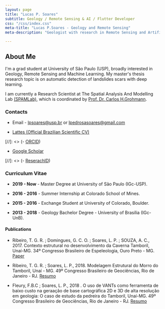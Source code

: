 ```yaml
---
layout: page
title: "Lucas P. Soares"
subtitle: Geology / Remote Sensing & AI / Flutter Developer
css: "/css/index.css"
meta-title: "Lucas P.Soares - Geology and Remote Sensing"
meta-description: "Geologist with research in Remote Sensing and Artificial Inteligence."

---
```

## About Me ##
I'm a grad student at University of São Paulo (USP), broadly interested in Geology, Remote Sensing and Machine Learning. My master's thesis research topic is on automatic detection of landslides scars with deep learning.

I am currently a Research Scientist at The Spatial Analysis And Modelling Lab [(SPAMLab)](https://spamlab.github.io/), which is coordinated by [ Prof. Dr. Carlos H.Grohmann](https://carlosgrohmann.com/).

### Contacts ###


- Email -  <lpsoares@usp.br> or <lpedrosasoares@gmail.com>

- [Lattes (Official Brazilian Scientific CV)](http://buscatextual.cnpq.br/buscatextual/visualizacv.do?id=K8568837U3&idiomaExibicao=2)

[//]: <> (- [ORCID](https://orcid.org/0000-0002-6980-597X))

- [Google Scholar](https://scholar.google.com.br/citations?user=grqWRP4AAAAJ&hl=en&authuser=2)

[//]: <> (- [ReserachID](https://publons.com/researcher/3069730/lucas-soares/))


### Curriculum Vitae ###


- **2019 - Now** - Master Degree at University of São Paulo (IGc-USP).

- **2016 - 2016** - Summer Internship at Colorado School of Mines.

- **2015 - 2016** - Exchange Student at University of Colorado, Boulder.

- **2013 - 2018** -  Geology Bachelor Degree - University of Brasília (IGc-UnB).


#### Publications ####


- Ribeiro, T. G. R. ; Domingues, G. C. O. ; Soares, L. P. ; SOUZA, A. C., 2017. Contexto estrutural no desenvolvimento da Caverna Tamboril, Unaí-MG. 34º Congresso Brasileiro de Espeleologia, Ouro Preto - MG. [Paper](http://www.cavernas.org.br/anais34cbe/34cbe_297-300.pdf)

- Ribeiro, T. G. R. ; Soares, L. P., 2018. Modelagem Estrutural do Morro do Tamboril, Unaí - MG. 49º Congresso Brasileiro de Geociências, Rio de Janeiro - RJ. [Resumo](http://cbg2018anais.siteoficial.ws/resumos/8928.pdf)

- Fleury, F.B.C ; Soares, L. P., 2018 . O uso de VANTs como ferramenta de baixo custo na geraação de base cartográfica 2D e 3D de alta resolução em geologia: O caso de estudo da pedreira do Tamboril, Unaí-MG. 49º Congresso Brasileiro de Geociências, Rio de Janeiro - RJ. [Resumo](http://cbg2018anais.siteoficial.ws/resumos/8887.pdf)








